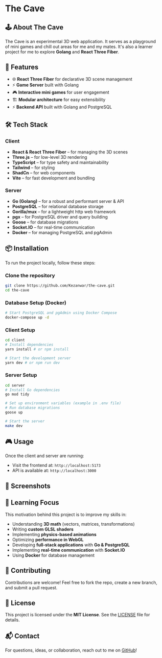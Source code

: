 # The Cave

&#x20;

## 🕹️ About The Cave

The Cave is an experimental 3D web application. It serves as a playground of mini games and chill out areas for me and my mates. It's also a learner project for me to explore **Golang** and **React Three Fiber**.

## 🚀 Features

- 🌐 **React Three Fiber** for declarative 3D scene management
- ⚡ **Game Server** built with Golang
- 🎮 **Interactive mini games** for user engagement
- 🏗️ **Modular architecture** for easy extensibility
- ⚡ **Backend API** built with Golang and PostgreSQL

## 🛠️ Tech Stack

### Client

- **React & React Three Fiber** – for managing the 3D scenes
- **Three.js** – for low-level 3D rendering
- **TypeScript** – for type safety and maintainability
- **Tailwind** – for styling
- **ShadCn** – for web components
- **Vite** – for fast development and bundling

### Server

- **Go (Golang)** – for a robust and performant server & API
- **PostgreSQL** – for relational database storage
- **Gorilla/mux** – for a lightweight http web framework
- **pgx** – for PostgreSQL driver and query building
- **Goose** – for database migrations
- **Socket.IO** – for real-time communication
- **Docker** – for managing PostgreSQL and pgAdmin

## 📦 Installation

To run the project locally, follow these steps:

### Clone the repository

```bash
git clone https://github.com/Kezanwar/the-cave.git
cd the-cave
```

### Database Setup (Docker)

```bash
# Start PostgreSQL and pgAdmin using Docker Compose
docker-compose up -d
```

### Client Setup

```bash
cd client
# Install dependencies
yarn install # or npm install

# Start the development server
yarn dev # or npm run dev
```

### Server Setup

```bash
cd server
# Install Go dependencies
go mod tidy

# Set up environment variables (example in .env file)
# Run database migrations
goose up

# Start the server
make dev
```

## 🎮 Usage

Once the client and server are running:

- Visit the frontend at: `http://localhost:5173`
- API is available at: `http://localhost:3000`

## 📸 Screenshots

## 📖 Learning Focus

This motivation behind this project is to improve my skills in:

- Understanding **3D math** (vectors, matrices, transformations)
- Writing **custom GLSL shaders**
- Implementing **physics-based animations**
- Optimizing **performance in WebGL**
- Developing **full-stack applications** with **Go & PostgreSQL**
- Implementing **real-time communication** with **Socket.IO**
- Using **Docker** for database management

## 🤝 Contributing

Contributions are welcome! Feel free to fork the repo, create a new branch, and submit a pull request.

## 📜 License

This project is licensed under the **MIT License**. See the [LICENSE](LICENSE) file for details.

## 📬 Contact

For questions, ideas, or collaboration, reach out to me on [GitHub](https://github.com/Kezanwar)!
